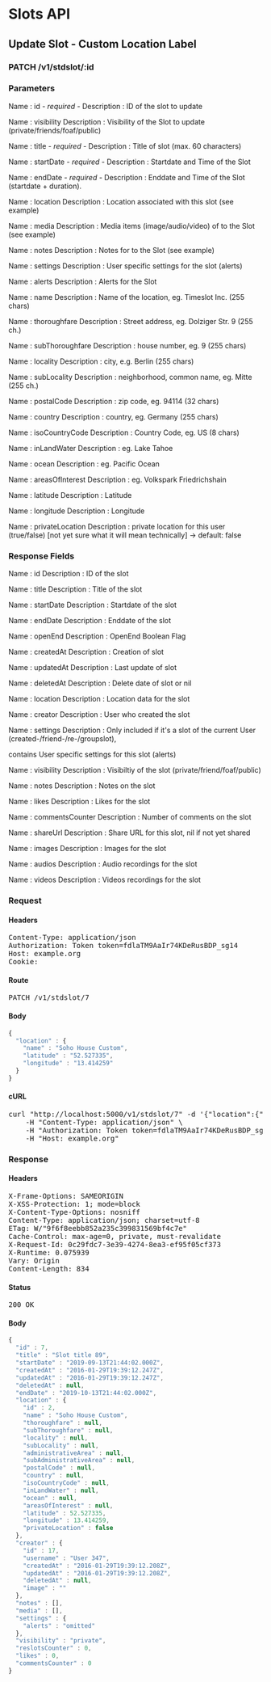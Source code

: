 # Slots API

## Update Slot - Custom Location Label

### PATCH /v1/stdslot/:id

### Parameters

Name : id *- required -*
Description : ID of the slot to update

Name : visibility
Description : Visibility of the Slot to update (private/friends/foaf/public)

Name : title *- required -*
Description : Title of slot (max. 60 characters)

Name : startDate *- required -*
Description : Startdate and Time of the Slot

Name : endDate *- required -*
Description : Enddate and Time of the Slot (startdate + duration).

Name : location
Description : Location associated with this slot (see example)

Name : media
Description : Media items (image/audio/video) of to the Slot (see example)

Name : notes
Description : Notes for to the Slot (see example)

Name : settings
Description : User specific settings for the slot (alerts)

Name : alerts
Description : Alerts for the Slot

Name : name
Description : Name of the location, eg. Timeslot Inc. (255 chars)

Name : thoroughfare
Description : Street address, eg. Dolziger Str. 9 (255 ch.)

Name : subThoroughfare
Description : house number, eg. 9 (255 chars)

Name : locality
Description : city, e.g. Berlin (255 chars)

Name : subLocality
Description : neighborhood, common name, eg. Mitte (255 ch.)

Name : postalCode
Description : zip code, eg. 94114 (32 chars)

Name : country
Description : country, eg. Germany (255 chars)

Name : isoCountryCode
Description : Country Code, eg. US (8 chars)

Name : inLandWater
Description : eg. Lake Tahoe

Name : ocean
Description : eg. Pacific Ocean

Name : areasOfInterest
Description : eg. Volkspark Friedrichshain

Name : latitude
Description : Latitude

Name : longitude
Description : Longitude

Name : privateLocation
Description : private location for this user (true/false) [not yet sure what it will mean technically] -&gt; default: false


### Response Fields

Name : id
Description : ID of the slot

Name : title
Description : Title of the slot

Name : startDate
Description : Startdate of the slot

Name : endDate
Description : Enddate of the slot

Name : openEnd
Description : OpenEnd Boolean Flag

Name : createdAt
Description : Creation of slot

Name : updatedAt
Description : Last update of slot

Name : deletedAt
Description : Delete date of slot or nil

Name : location
Description : Location data for the slot

Name : creator
Description : User who created the slot

Name : settings
Description : Only included if it&#39;s a slot of the current User (created-/friend-/re-/groupslot),

contains User specific settings for this slot (alerts)

Name : visibility
Description : Visibiltiy of the slot (private/friend/foaf/public)

Name : notes
Description : Notes on the slot

Name : likes
Description : Likes for the slot

Name : commentsCounter
Description : Number of comments on the slot

Name : shareUrl
Description : Share URL for this slot, nil if not yet shared

Name : images
Description : Images for the slot

Name : audios
Description : Audio recordings for the slot

Name : videos
Description : Videos recordings for the slot

### Request

#### Headers

<pre>Content-Type: application/json
Authorization: Token token=fdlaTM9AaIr74KDeRusBDP_sg14
Host: example.org
Cookie: </pre>

#### Route

<pre>PATCH /v1/stdslot/7</pre>

#### Body
```javascript
{
  "location" : {
    "name" : "Soho House Custom",
    "latitude" : "52.527335",
    "longitude" : "13.414259"
  }
}
```


#### cURL

<pre class="request">curl &quot;http://localhost:5000/v1/stdslot/7&quot; -d &#39;{&quot;location&quot;:{&quot;name&quot;:&quot;Soho House Custom&quot;,&quot;latitude&quot;:&quot;52.527335&quot;,&quot;longitude&quot;:&quot;13.414259&quot;}}&#39; -X PATCH \
	-H &quot;Content-Type: application/json&quot; \
	-H &quot;Authorization: Token token=fdlaTM9AaIr74KDeRusBDP_sg14&quot; \
	-H &quot;Host: example.org&quot;</pre>

### Response

#### Headers

<pre>X-Frame-Options: SAMEORIGIN
X-XSS-Protection: 1; mode=block
X-Content-Type-Options: nosniff
Content-Type: application/json; charset=utf-8
ETag: W/&quot;9f6f8eebb852a235c399831569bf4c7e&quot;
Cache-Control: max-age=0, private, must-revalidate
X-Request-Id: 0c29fdc7-3e39-4274-8ea3-ef95f05cf373
X-Runtime: 0.075939
Vary: Origin
Content-Length: 834</pre>

#### Status

<pre>200 OK</pre>

#### Body

```javascript
{
  "id" : 7,
  "title" : "Slot title 89",
  "startDate" : "2019-09-13T21:44:02.000Z",
  "createdAt" : "2016-01-29T19:39:12.247Z",
  "updatedAt" : "2016-01-29T19:39:12.247Z",
  "deletedAt" : null,
  "endDate" : "2019-10-13T21:44:02.000Z",
  "location" : {
    "id" : 2,
    "name" : "Soho House Custom",
    "thoroughfare" : null,
    "subThoroughfare" : null,
    "locality" : null,
    "subLocality" : null,
    "administrativeArea" : null,
    "subAdministrativeArea" : null,
    "postalCode" : null,
    "country" : null,
    "isoCountryCode" : null,
    "inLandWater" : null,
    "ocean" : null,
    "areasOfInterest" : null,
    "latitude" : 52.527335,
    "longitude" : 13.414259,
    "privateLocation" : false
  },
  "creator" : {
    "id" : 17,
    "username" : "User 347",
    "createdAt" : "2016-01-29T19:39:12.208Z",
    "updatedAt" : "2016-01-29T19:39:12.208Z",
    "deletedAt" : null,
    "image" : ""
  },
  "notes" : [],
  "media" : [],
  "settings" : {
    "alerts" : "omitted"
  },
  "visibility" : "private",
  "reslotsCounter" : 0,
  "likes" : 0,
  "commentsCounter" : 0
}
```
